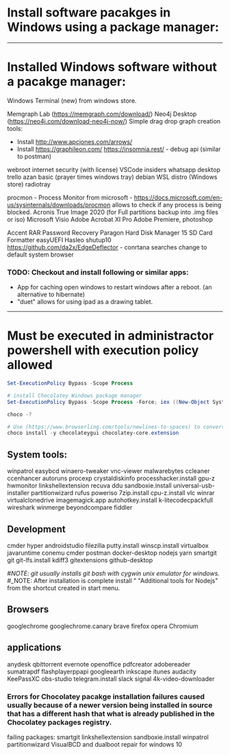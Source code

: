# Install software pacakges in Windows using a package manager:

___

# Installed Windows software without a pacakge manager:
Windows Terminal (new) from windows store.

Memgraph Lab (https://memgraph.com/download/)
Neo4j Desktop (https://neo4j.com/download-neo4j-now/)
Simple drag drop graph creation tools:
  - Install http://www.apcjones.com/arrows/
  - Install https://graphileon.com/
https://insomnia.rest/ - debug api (similar to postman)


webroot internet security (with license)
VSCode insiders
whatsapp desktop
trello
azan basic (prayer times windows tray)
debian WSL distro (Windows store)
radiotray

procmon - Process Monitor from microsoft - https://docs.microsoft.com/en-us/sysinternals/downloads/procmon allows to check if any process is being blocked.
Acronis True Image 2020 (for Full partitions backup into .img files or iso)
Microsoft Visio
Adobe Acrobat XI Pro 
Adobe Premiere, photoshop

Accent RAR Password Recovery 
Paragon Hard Disk Manager 15 
SD Card Formatter 
easyUEFI Hasleo
shutup10
https://github.com/da2x/EdgeDeflector - conrtana searches change to default system browser 

### TODO: Checkout and install following or similar apps: 
- App for caching open windows to restart windows after a reboot. (an alternative to hibernate)
- "duet" allows for using ipad as a drawing tablet.
___

# Must be executed in administractor powershell with execution policy allowed
```powershell
Set-ExecutionPolicy Bypass -Scope Process

# install Chocolatey Windows package manager
Set-ExecutionPolicy Bypass -Scope Process -Force; iex ((New-Object System.Net.WebClient).DownloadString('https://chocolatey.org/install.ps1'))

choco -?

# Use (https://www.browserling.com/tools/newlines-to-spaces) to convert new lines to spaces to build the command of installing all applications.
choco install -y chocolateygui chocolatey-core.extension
```

## System tools: 
winpatrol
easybcd
winaero-tweaker
vnc-viewer
malwarebytes
ccleaner ccenhancer
autoruns
procexp
crystaldiskinfo
processhacker.install
gpu-z
hwmonitor
linkshellextension
recuva
ddu
sandboxie.install
universal-usb-installer
partitionwizard
rufus
poweriso
7zip.install 
cpu-z.install
vlc 
winrar 
virtualclonedrive
imagemagick.app
autohotkey.install
k-litecodecpackfull
wireshark
winmerge
beyondcompare
fiddler


## Development
cmder
hyper
androidstudio
filezilla
putty.install 
winscp.install
virtualbox
javaruntime
conemu
cmder
postman
docker-desktop
nodejs
yarn
smartgit
git 
git-lfs.install
kdiff3
gitextensions
github-desktop

#_NOTE: git usually installs git bash with cygwin unix emulator for windows._
#_NOTE: After installation is complete install " "Additional tools for Nodejs" from the shortcut created in start menu.

## Browsers
googlechrome
googlechrome.canary
brave
firefox 
opera
Chromium

## applications
anydesk
qbittorrent
evernote
openoffice
pdfcreator
adobereader
sumatrapdf
flashplayerppapi 
googleearth
inkscape
itunes 
audacity
KeePassXC 
obs-studio
telegram.install
slack
signal
4k-video-downloader


### Errors for Chocolatey pacakge installation failures caused usually because of a newer version being installed in source that has a different hash that what is already published in the Chocolatey packages registry.
failing packages:
smartgit
linkshellextension
sandboxie.install
winpatrol
partitionwizard
VisualBCD and dualboot repair for windows 10
